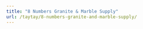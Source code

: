 ```yaml
---
title: "8 Numbers Granite & Marble Supply"
url: /taytay/8-numbers-granite-and-marble-supply/
---
```

